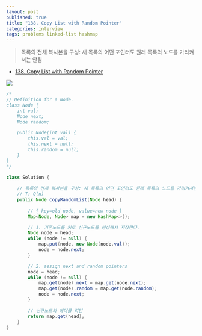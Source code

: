 ```yaml
---
layout: post
published: true
title: "138. Copy List with Random Pointer"
categories: interview
tags: problems linked-list hashmap
---
```


> 목록의 전체 복사본을 구성: 새 목록의 어떤 포인터도 원래 목록의 노드를 가리켜서는 안됨

- [138. Copy List with Random Pointer](https://leetcode.com/problems/copy-list-with-random-pointer/)

![](https://assets.leetcode.com/uploads/2019/12/18/e1.png)

```java
/*
// Definition for a Node.
class Node {
    int val;
    Node next;
    Node random;

    public Node(int val) {
        this.val = val;
        this.next = null;
        this.random = null;
    }
}
*/

class Solution {
    
    // 목록의 전체 복사본을 구성: 새 목록의 어떤 포인터도 원래 목록의 노드를 가리켜서는 안됨
    // T: O(n)
    public Node copyRandomList(Node head) {
        
        // { key=old node, value=new node }
        Map<Node, Node> map = new HashMap<>();

        // 1. 기존노드를 키로 신규노드를 생성해서 저장한다.
        Node node = head;
        while (node != null) {
            map.put(node, new Node(node.val));
            node = node.next;
        }

        // 2. assign next and random pointers
        node = head;
        while (node != null) {
            map.get(node).next = map.get(node.next);
            map.get(node).random = map.get(node.random);
            node = node.next;
        }

        // 신규노드의 헤더를 리턴
        return map.get(head);
    }
}
```